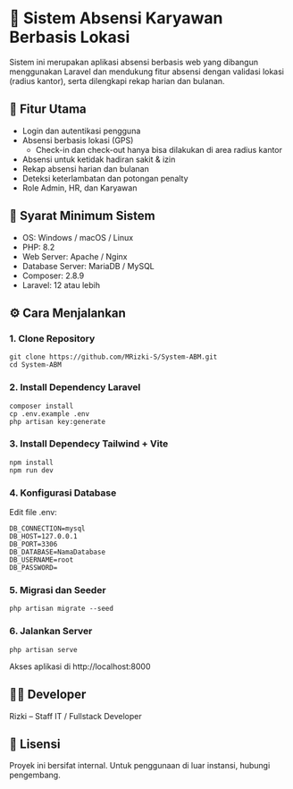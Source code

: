 # 📌 Sistem Absensi Karyawan Berbasis Lokasi

Sistem ini merupakan aplikasi absensi berbasis web yang dibangun menggunakan Laravel dan mendukung fitur absensi dengan validasi lokasi (radius kantor), serta dilengkapi rekap harian dan bulanan.

## 🚀 Fitur Utama

-   Login dan autentikasi pengguna
-   Absensi berbasis lokasi (GPS)
    -   Check-in dan check-out hanya bisa dilakukan di area radius kantor
-   Absensi untuk ketidak hadiran sakit & izin
-   Rekap absensi harian dan bulanan
-   Deteksi keterlambatan dan potongan penalty
-   Role Admin, HR, dan Karyawan

## 🧰 Syarat Minimum Sistem

-   OS: Windows / macOS / Linux
-   PHP: 8.2
-   Web Server: Apache / Nginx
-   Database Server: MariaDB / MySQL
-   Composer: 2.8.9
-   Laravel: 12 atau lebih

## ⚙️ Cara Menjalankan

### 1. Clone Repository

    git clone https://github.com/MRizki-S/System-ABM.git
    cd System-ABM

### 2. Install Dependency Laravel

    composer install
    cp .env.example .env
    php artisan key:generate

### 3. Install Dependecy Tailwind + Vite

    npm install  
    npm run dev

### 4. Konfigurasi Database

Edit file .env:

    DB_CONNECTION=mysql  
    DB_HOST=127.0.0.1  
    DB_PORT=3306  
    DB_DATABASE=NamaDatabase  
    DB_USERNAME=root  
    DB_PASSWORD=

### 5. Migrasi dan Seeder

    php artisan migrate --seed

### 6. Jalankan Server

    php artisan serve

Akses aplikasi di http://localhost:8000

## 👨‍💻 Developer

Rizki – Staff IT / Fullstack Developer

## 📄 Lisensi

Proyek ini bersifat internal. Untuk penggunaan di luar instansi, hubungi pengembang.
